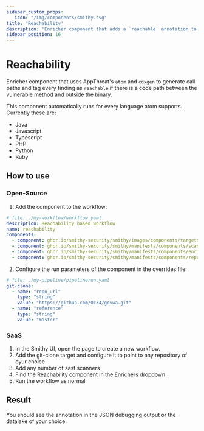 ```yaml
---
sidebar_custom_props:
   icon: "/img/components/smithy.svg"
title: 'Reachability'
description: 'Enricher component that adds a `reachable` annotation to every finding.'
sidebar_position: 16
---
```


# Reachability

Enricher component that uses AppThreat's `atom` and `cdxgen` to generate call
paths and tag every finding as `reachable` if there is a code path between the
vulnerable method and outside the binary.

This component automatically runs for every language atom supports. Currently
these are:

* Java
* Javascript
* Typescript
* PHP
* Python
* Ruby

## How to use

### Open-Source

1. Add the component to the workflow:

```yaml
# file: ./my-workflow/workflow.yaml
description: Reachability based workflow
name: reachability
components:
  - component: ghcr.io/smithy-security/smithy/images/components/targets/git-clone:v1.3.4
  - component: ghcr.io/smithy-security/smithy/manifests/components/scanners/semgrep:v1.2.2
  - component: ghcr.io/smithy-security/smithy/manifests/components/enrichers/reachability:v0.3.2
  - component: ghcr.io/smithy-security/smithy/manifests/components/reporters/json-logger:v1.0.2
```

2. Configure the run parameters of the component in the overrides file:

```yaml
# file: ./my-pipeline/pipelinerun.yaml
git-clone:
  - name: "repo_url"
    type: "string"
    value: "https://github.com/0c34/govwa.git"
  - name: "reference"
    type: "string"
    value: "master"
```

### SaaS

1. In the Smithy UI, open the page to create a new workflow.
2. Add the git-clone target and configure it to point to any repository of oyur
   choice
3. Add any number of sast scanners
4. Find the Reachability component in the Enrichers dropdown.
5. Run the workflow as normal

## Result

You should see the annotation in the JSON debugging output or the datalake of
your choice.
